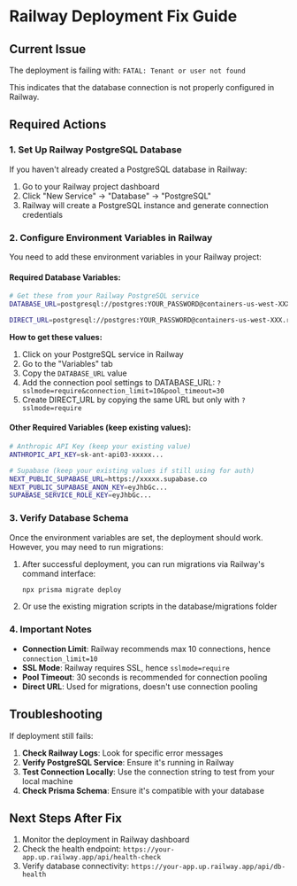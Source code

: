 # Railway Deployment Fix Guide

## Current Issue
The deployment is failing with: `FATAL: Tenant or user not found`

This indicates that the database connection is not properly configured in Railway.

## Required Actions

### 1. Set Up Railway PostgreSQL Database

If you haven't already created a PostgreSQL database in Railway:

1. Go to your Railway project dashboard
2. Click "New Service" → "Database" → "PostgreSQL"
3. Railway will create a PostgreSQL instance and generate connection credentials

### 2. Configure Environment Variables in Railway

You need to add these environment variables in your Railway project:

#### Required Database Variables:

```bash
# Get these from your Railway PostgreSQL service
DATABASE_URL=postgresql://postgres:YOUR_PASSWORD@containers-us-west-XXX.railway.app:5432/railway?sslmode=require&connection_limit=10&pool_timeout=30

DIRECT_URL=postgresql://postgres:YOUR_PASSWORD@containers-us-west-XXX.railway.app:5432/railway?sslmode=require
```

**How to get these values:**
1. Click on your PostgreSQL service in Railway
2. Go to the "Variables" tab
3. Copy the `DATABASE_URL` value
4. Add the connection pool settings to DATABASE_URL: `?sslmode=require&connection_limit=10&pool_timeout=30`
5. Create DIRECT_URL by copying the same URL but only with `?sslmode=require`

#### Other Required Variables (keep existing values):

```bash
# Anthropic API Key (keep your existing value)
ANTHROPIC_API_KEY=sk-ant-api03-xxxxx...

# Supabase (keep your existing values if still using for auth)
NEXT_PUBLIC_SUPABASE_URL=https://xxxxx.supabase.co
NEXT_PUBLIC_SUPABASE_ANON_KEY=eyJhbGc...
SUPABASE_SERVICE_ROLE_KEY=eyJhbGc...
```

### 3. Verify Database Schema

Once the environment variables are set, the deployment should work. However, you may need to run migrations:

1. After successful deployment, you can run migrations via Railway's command interface:
   ```bash
   npx prisma migrate deploy
   ```

2. Or use the existing migration scripts in the database/migrations folder

### 4. Important Notes

- **Connection Limit**: Railway recommends max 10 connections, hence `connection_limit=10`
- **SSL Mode**: Railway requires SSL, hence `sslmode=require`
- **Pool Timeout**: 30 seconds is recommended for connection pooling
- **Direct URL**: Used for migrations, doesn't use connection pooling

## Troubleshooting

If deployment still fails:

1. **Check Railway Logs**: Look for specific error messages
2. **Verify PostgreSQL Service**: Ensure it's running in Railway
3. **Test Connection Locally**: Use the connection string to test from your local machine
4. **Check Prisma Schema**: Ensure it's compatible with your database

## Next Steps After Fix

1. Monitor the deployment in Railway dashboard
2. Check the health endpoint: `https://your-app.up.railway.app/api/health-check`
3. Verify database connectivity: `https://your-app.up.railway.app/api/db-health`
